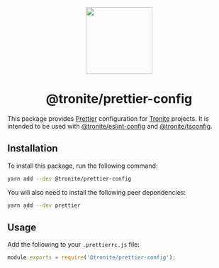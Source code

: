 <div align="center">
  <a href="https://tronite.com" target="_blank"><img src="https://tronite.com/images/logo.png" width="150" /></a>
  <h1>@tronite/prettier-config</h1>
</div>

This package provides [Prettier](https://prettier.io/) configuration for [Tronite](https://tronite.com) projects. It is intended to be used with [@tronite/eslint-config](https://github.com/tronite/eslint-config) and [@tronite/tsconfig](https://github.com/tronite/tsconfig).

## Installation

To install this package, run the following command:

```sh
yarn add --dev @tronite/prettier-config
```

You will also need to install the following peer dependencies:

```sh
yarn add --dev prettier
```

## Usage

Add the following to your `.prettierrc.js` file:

```js
module.exports = require('@tronite/prettier-config');
```
